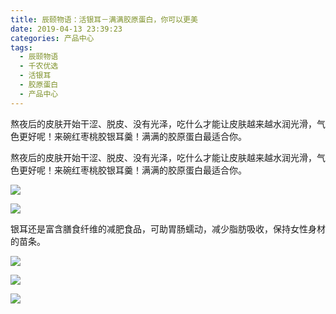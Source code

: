 ```yaml
---
title: 辰颐物语：活银耳－满满胶原蛋白，你可以更美
date: 2019-04-13 23:39:23
categories: 产品中心
tags:
  - 辰颐物语
  - 千农优选
  - 活银耳
  - 胶原蛋白
  - 产品中心
---
```


熬夜后的皮肤开始干涩、脱皮、没有光泽，吃什么才能让皮肤越来越水润光滑，气色更好呢！来碗红枣桃胶银耳羹！满满的胶原蛋白最适合你。

<!-- more -->


熬夜后的皮肤开始干涩、脱皮、没有光泽，吃什么才能让皮肤越来越水润光滑，气色更好呢！来碗红枣桃胶银耳羹！满满的胶原蛋白最适合你。

![](https://upload-images.jianshu.io/upload_images/15717308-9dc1ab55240b678a?imageMogr2/auto-orient/strip%7CimageView2/2/w/640/format/webp)

![](https://upload-images.jianshu.io/upload_images/15717308-4a65601ea895de69?imageMogr2/auto-orient/strip%7CimageView2/2/w/438/format/webp)

银耳还是富含膳食纤维的减肥食品，可助胃肠蠕动，减少脂肪吸收，保持女性身材的苗条。

![](https://upload-images.jianshu.io/upload_images/15717308-e12033cc705e49ab?imageMogr2/auto-orient/strip%7CimageView2/2/w/525/format/webp)

![](https://upload-images.jianshu.io/upload_images/15717308-923d93fa67f46484?imageMogr2/auto-orient/strip%7CimageView2/2/w/526/format/webp)

![](https://upload-images.jianshu.io/upload_images/15717308-525a775c2a496f3f?imageMogr2/auto-orient/strip%7CimageView2/2/w/640/format/webp)